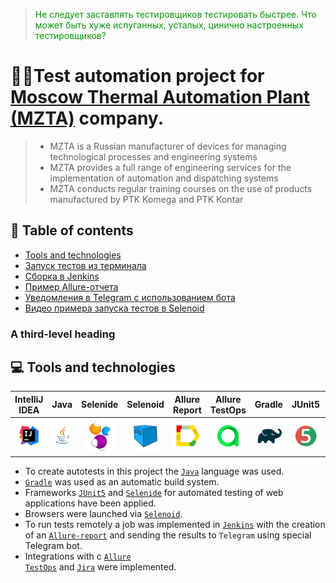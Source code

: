 > <font color="#019901">Не следует заставлять тестировщиков тестировать быстрее. Что может быть хуже испуганных, усталых, цинично настроенных тестировщиков?</font>
# :woman_technologist:Test automation project for  [Moscow Thermal Automation Plant (MZTA)](https://www.mzta.ru/) company.
> - MZTA is a Russian manufacturer of devices for managing technological processes and engineering systems
> - MZTA provides a full range of engineering services for the implementation of automation and dispatching systems
> - MZTA conducts regular training courses on the use of products manufactured by PTK Komega and PTK Kontar
## :pretzel: Table of contents
- [Tools and technologies](#computer-tools-and-technologies)
- [Запуск тестов из терминала](#-запуск-тестов-из-терминала)
- [Сборка в Jenkins](#-сборка-в-jenkins)
- [Пример Allure-отчета](#-пример-allure-отчета)
- [Уведомления в Telegram с использованием бота](#-уведомления-в-telegram-с-использованием-бота)
- [Видео примера запуска тестов в Selenoid](#-видео-примера-запуска-теста-в-selenoid)
### A third-level heading
## :computer: Tools and technologies

| IntelliJ IDEA | Java | Selenide | Selenoid  | Allure Report |  Allure TestOps | Gradle | JUnit5 | GitHub | Jenkins| Telegram | Jira |
|:---------:|:---------:|:---------:|:---------:|:---------:|:---------:|:---------:|:---------:|:---------:|:---------:|:---------:|:---------:|
| <img width="90%" title="IntelliJ IDEA" src="media/logotypes/Intelij_IDEA.svg"> | <img width="100%" title="Java" src="media/logotypes/Java.svg"> | <img width="90%" title="Selenide" src="media/logotypes/Selenide.svg"> | <img width="80%" title="Selenoid" src="media/logotypes/Selenoid.svg"> |<img width="100%" title="Allure Report" src="media/logotypes/Allure_Report.svg"> |<img width="60%" title="Allure TestOps" src="media/logotypes/AllureTestOps.svg"> |<img width="90%" title="Gradle" src="media/logotypes/Gradle.svg"> |<img width="90%" title="JUnit5" src="media/logotypes/JUnit5.svg"> |<img width="90%" title="GitHub" src="media/logotypes/GitHub.svg"> |<img width="90%" title="Jenkins" src="media/logotypes/Jenkins.svg"> |<img width="80%" title="Telegram" src="media/logotypes/Telegram.svg">|<img width="80%" title="Jira" src="media/logotypes/Jira.svg">|
- To create autotests in this project the <code>[Java](https://www.java.com/)</code> language was used.
- <code>[Gradle](https://gradle.org/)</code> was used as an automatic build system.  
- Frameworks <code>[JUnit5](https://junit.org/junit5/)</code> and <code>[Selenide](https://selenide.org/)</code> for automated testing of web applications have been applied.
- Browsers were launched via <code>[Selenoid](https://aerokube.com/selenoid/)</code>.
- To run tests remotely a job was implemented in <code>[Jenkins](https://jenkins.autotests.cloud/job/MaryPimenova-VacancyProjectUnit14/)</code> with the creation of an <code>[Allure-report](https://jenkins.autotests.cloud/job/MaryPimenova-VacancyProjectUnit14/7/allure/)</code> and sending the results to <code>Telegram</code> using special Telegram bot.
- Integrations with с <code>[Allure TestOps](https://allure.autotests.cloud/project/2434/dashboards)</code> and <code>[Jira](https://jira.autotests.cloud/browse/HOMEWORK-720)</code> were implemented.
